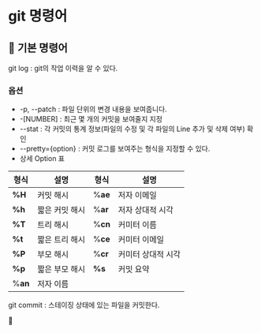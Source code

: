 # git 명령어

## :book: 기본 명령어

 git log : git의 작업 이력을 알 수 있다.
 
 ### 옵션
* -p, --patch : 파일 단위의 변경 내용을 보여줍니다.
* -[NUMBER] : 최근 몇 개의 커밋을 보여줄지 지정
* --stat : 각 커밋의 통계 정보(파일의 수정 및 각 파일의 Line 추가 및 삭제 여부) 확인
* --pretty={option} : 커밋 로그를 보여주는 형식을 지정할 수 있다.
* 상세 Option 표

| **형식** | 설명       | **형식** | 설명         |
|-----|----------|----|------------|
| **%H** | 커밋 해시    | %**ae** | 저자 이메일     |
| **%h** | 짧은 커밋 해시 | %**ar** | 저자 상대적 시각  |
| **%T** | 트리 해시    | %**cn** | 커미터 이름     |
| **%t** | 짧은 트리 해시 | %**ce** | 커미터 이메일    |
| **%P** | 부모 해시    | %**cr** | 커미터 상대적 시각 |
| **%p** | 짧은 부모 해시 | **%s** | 커밋 요약      |
| %**an** | 저자 이름    |    |            |

git commit : 스테이징 상태에 있는 파일을 커밋한다.

 :art:
 
